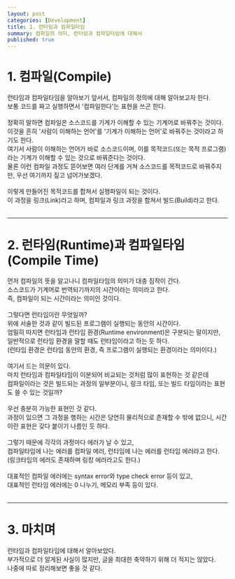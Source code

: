 ```yaml
---
layout: post
categories: [Development]
title: 1. 런타임과 컴파일타임
summary: 컴파일의 의미, 런타임과 컴파일타임에 대해서
published: true
---
```


# 1. 컴파일(Compile)

런타임과 컴파일타임을 알아보기 앞서서, 컴파일의 정의에 대해 알아보고자 한다.<br>
보통 코드를 짜고 실행하면서 '컴파일한다'는 표현을 쓰곤 한다.<br>
<br>
정확히 말하면 컴파일은 소스코드를 기계가 이해할 수 있는 기계어로 바꿔주는 것이다.<br>
이것을 흔히 '사람이 이해하는 언어'를 '기계가 이해하는 언어'로 바꿔주는 것이라고 하기도 한다.<br>
여기서 사람이 이해하는 언어가 바로 소스코드이며, 이를 목적코드(또는 목적 프로그램)라는 기계가 이해할 수 있는 것으로 바꿔준다는 것이다.<br>
물론 이런 컴파일 과정도 뜯어보면 여러 단계를 거쳐 소스코드를 목적코드로 바꿔주지만, 우선 여기까지 짚고 넘어가보겠다.<br>
<br>
이렇게 만들어진 목적코드를 합쳐서 실행파일이 되는 것이다.<br>
이 과정을 링크(Link)라고 하며, 컴파일과 링크 과정을 합쳐서 빌드(Build)라고 한다.<br>
<br>

---

# 2.  런타임(Runtime)과 컴파일타임(Compile Time)

먼저 컴파일의 뜻을 알고나니 컴파일타임의 의미가 대충 짐작이 간다.<br>
소스코드가 기계어로 번역되기까지의 시간이라는 의미라고 한다.<br>
즉, 컴파일이 되는 시간이라는 의미인 것이다.<br>
<br>
그렇다면 런타임이란 무엇일까?<br>
위에 서술한 것과 같이 빌드된 프로그램이 실행되는 동안의 시간이다.<br>
엄밀히 따지면 런타임과 런타임 환경(Runtime environment)은 구분되는 말이지만,<br>
일반적으로 런타임 환경을 말할 때도 런타임이라고 하는 듯 하다.<br>
(런타임 환경은 런타임 동안의 환경, 즉 프로그램이 실행되는 환경이라는 의미이다.)<br>
<br>
여기서 드는 의문이 있다.<br>
마치 런타임과 컴파일타임이 이분되어 비교되는 것처럼 많이 표현하는 것 같은데<br>
컴파일이라는 것은 빌드되는 과정의 일부분이니, 링크 타임, 또는 빌드 타임이라는 표현도 쓸 수 있는 것일까?<br>
<br>
우선 충분히 가능한 표현인 것 같다.<br>
과정이 있으면 그 과정을 행하는 시간은 당연히 물리적으로 존재할 수 밖에 없으니, 시간이란 표현은 갖다 붙이기 나름인 듯 하다.<br>
<br>
그렇기 때문에 각각의 과정마다 에러가 날 수 있고,<br>
컴파일타임에 나는 에러를 컴파일 에러, 런타임에 나는 에러를 런타임 에러라고 한다.<br>
(링크타임의 에러도 존재하며 링킹 에러라고도 한다.)<br>
<br>
대표적인 컴파일 에러에는 syntax error와 type check error 등이 있고,<br>
대표적인 런타임 에러에는 0 나누기, 메모리 부족 등이 있다.<br>
<br>

---

# 3. 마치며

런타임과 컴파일타임에 대해서 알아보았다.<br>
부가적으로 더 알게된 사실이 많지만, 글을 최대한 축약하기 위해 더 적지는 않았다.<br>
나중에 따로 정리해보면 좋을 것 같다.<br>
<br>